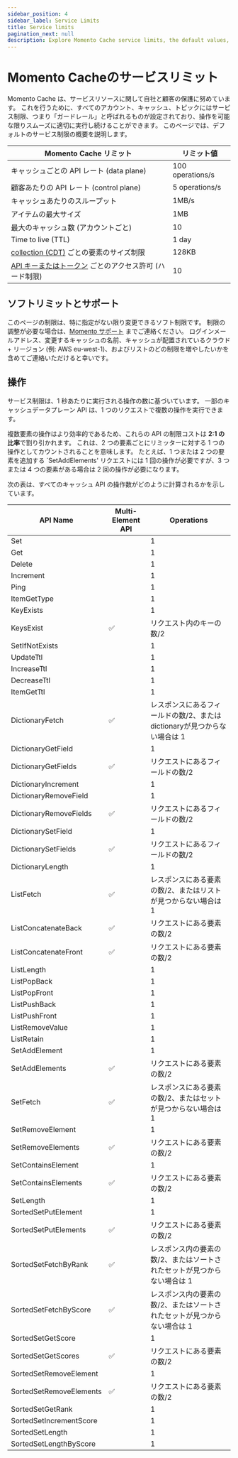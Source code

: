 ```yaml
---
sidebar_position: 4
sidebar_label: Service Limits
title: Service limits
pagination_next: null
description: Explore Momento Cache service limits, the default values, and how to get them changed if you need.
---
```


# Momento Cacheのサービスリミット

Momento Cache は、サービスリソースに関して自社と顧客の保護に努めています。 これを行うために、すべてのアカウント、キャッシュ、トピックにはサービス制限、つまり「ガードレール」と呼ばれるものが設定されており、操作を可能な限りスムーズに適切に実行し続けることができます。 このページでは、デフォルトのサービス制限の概要を説明します。

| Momento Cache リミット                                                                                               | リミット値          |
|--------------------------------------------------------------------------------------------------------------------|----------------|
| キャッシュごとの API レート (data plane)                          | 100 operations/s |
| 顧客あたりの API レート (control plane)     | 5 operations/s   |
| キャッシュあたりのスループット                          | 1MB/s          |
| アイテムの最大サイズ                                | 1MB            |
| 最大のキャッシュ数 (アカウントごと)             | 10             |
| Time to live (TTL)    | 1 day          |
| [collection (CDT)](https://docs.momentohq.com/develop/datatypes#collection-data-types-cdts) ごとの要素のサイズ制限 | 128KB          |
| [API キーまたはトークン](./../develop/api-reference/auth.md) ごとのアクセス許可 (ハード制限)   | 10             |

## ソフトリミットとサポート

このページの制限は、特に指定がない限り変更できるソフト制限です。 制限の調整が必要な場合は、[Momento サポート](mailto:support@momentohq.com) までご連絡ください。 ログインメールアドレス、変更するキャッシュの名前、キャッシュが配置されているクラウド + リージョン (例: AWS eu-west-1)、およびリストのどの制限を増やしたいかを含めてご連絡いただけると幸いです。

## 操作

サービス制限は、1 秒あたりに実行される操作の数に基づいています。 一部のキャッシュデータプレーン API は、1 つのリクエストで複数の操作を実行できます。

複数要素の操作はより効率的であるため、これらの API の制限コストは **2:1 の比率**で割り引かれます。 これは、2 つの要素ごとにリミッターに対する 1 つの操作としてカウントされることを意味します。 たとえば、1 つまたは 2 つの要素を追加する `SetAddElements' リクエストには 1 回の操作が必要ですが、3 つまたは 4 つの要素がある場合は 2 回の操作が必要になります。

次の表は、すべてのキャッシュ API の操作数がどのように計算されるかを示しています。


| API Name                 | Multi-Element API | Operations                                                        |
| ------------------------ | ----              | ------------                                                      |
| Set                      |                   | 1                                                                 |
| Get                      |                   | 1                                                                 |
| Delete                   |                   | 1                                                                 |
| Increment                |                   | 1                                                                 |
| Ping                     |                   | 1                                                                 |
| ItemGetType              |                   | 1                                                                 |
| KeyExists                |                   | 1                                                                 |
| KeysExist                | ✅                | リクエスト内のキーの数/2                                      |
| SetIfNotExists           |                   | 1                                                                 |
| UpdateTtl                |                   | 1                                                                 |
| IncreaseTtl              |                   | 1                                                                 |
| DecreaseTtl              |                   | 1                                                                 |
| ItemGetTtl               |                   | 1                                                                 |
| DictionaryFetch          | ✅                | レスポンスにあるフィールドの数/2、またはdictionaryが見つからない場合は 1   |
| DictionaryGetField       |                   | 1                                                                 |
| DictionaryGetFields      | ✅                | リクエストにあるフィールドの数/2                                     |
| DictionaryIncrement      |                   | 1                                                                 |
| DictionaryRemoveField    |                   | 1                                                                 |
| DictionaryRemoveFields   | ✅                | リクエストにあるフィールドの数/2                                      |
| DictionarySetField       |                   | 1                                                                 |
| DictionarySetFields      | ✅                | リクエストにあるフィールドの数/2                                      |
| DictionaryLength         |                   | 1                                                                 |
| ListFetch                | ✅                | レスポンスにある要素の数/2、またはリストが見つからない場合は 1      |
| ListConcatenateBack      | ✅                | リクエストにある要素の数/2                                   |
| ListConcatenateFront     | ✅                | リクエストにある要素の数/2                                   |
| ListLength               |                   | 1                                                                 |
| ListPopBack              |                   | 1                                                                 |
| ListPopFront             |                   | 1                                                                 |
| ListPushBack             |                   | 1                                                                 |
| ListPushFront            |                   | 1                                                                 |
| ListRemoveValue          |                   | 1                                                                 |
| ListRetain               |                   | 1                                                                 |
| SetAddElement            |                   | 1                                                                 |
| SetAddElements           | ✅                | リクエストにある要素の数/2                                   |
| SetFetch                 | ✅                | レスポンスにある要素の数/2、またはセットが見つからない場合は 1       |
| SetRemoveElement         |                   | 1                                                                 |
| SetRemoveElements        | ✅                | リクエストにある要素の数/2                                   |
| SetContainsElement       |                   | 1                                                                 |
| SetContainsElements      | ✅                | リクエストにある要素の数/2                                   |
| SetLength                |                   | 1                                                                 |
| SortedSetPutElement      |                   | 1                                                                 |
| SortedSetPutElements     | ✅                | リクエストにある要素の数/2                                   |
| SortedSetFetchByRank     | ✅                | レスポンス内の要素の数/2、またはソートされたセットが見つからない場合は 1 |
| SortedSetFetchByScore    | ✅                | レスポンス内の要素の数/2、またはソートされたセットが見つからない場合は 1 |
| SortedSetGetScore        |                   | 1                                                                 |
| SortedSetGetScores       | ✅                | リクエストにある要素の数/2                                   |
| SortedSetRemoveElement   |                   | 1                                                                 |
| SortedSetRemoveElements  | ✅                | リクエストにある要素の数/2                                   |
| SortedSetGetRank         |                   | 1                                                                 |
| SortedSetIncrementScore  |                   | 1                                                                 |
| SortedSetLength          |                   | 1                                                                 |
| SortedSetLengthByScore   |                   | 1                                                                 |
